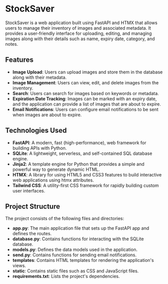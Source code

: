 # StockSaver

StockSaver is a web application built using FastAPI and HTMX that allows users to manage their inventory of images and associated metadata. It provides a user-friendly interface for uploading, editing, and managing images along with their details such as name, expiry date, category, and notes.

## Features

-   **Image Upload**: Users can upload images and store them in the database along with their metadata.
-   **Image Management**: Users can view, edit, and delete images from the inventory.
-   **Search**: Users can search for images based on keywords or metadata.
-   **Expiration Date Tracking**: Images can be marked with an expiry date, and the application can provide a list of images that are about to expire.
-   **Email Notifications**: Users can configure email notifications to be sent when images are about to expire.

## Technologies Used

-   **FastAPI**: A modern, fast (high-performance), web framework for building APIs with Python.
-   **SQLite**: A lightweight, serverless, and self-contained SQL database engine.
-   **Jinja2**: A template engine for Python that provides a simple and powerful way to generate dynamic HTML.
-   **HTMX**: A library for using HTML5 and CSS3 features to build interactive web applications using htmx attributes.
-   **Tailwind CSS**: A utility-first CSS framework for rapidly building custom user interfaces.

## Project Structure

The project consists of the following files and directories:

-   **app.py**: The main application file that sets up the FastAPI app and defines the routes.
-   **database.py**: Contains functions for interacting with the SQLite database.
-   **models.py**: Defines the data models used in the application.
-   **send.py**: Contains functions for sending email notifications.
-   **templates**: Contains HTML templates for rendering the application's views.
-   **static**: Contains static files such as CSS and JavaScript files.
-   **requirements.txt**: Lists the project's dependencies.
